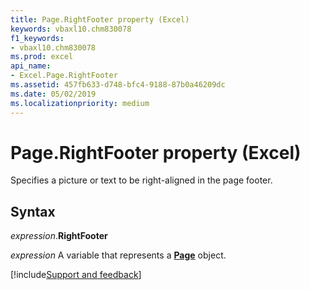 ```yaml
---
title: Page.RightFooter property (Excel)
keywords: vbaxl10.chm830078
f1_keywords:
- vbaxl10.chm830078
ms.prod: excel
api_name:
- Excel.Page.RightFooter
ms.assetid: 457fb633-d748-bfc4-9188-87b0a46209dc
ms.date: 05/02/2019
ms.localizationpriority: medium
---
```



# Page.RightFooter property (Excel)

Specifies a picture or text to be right-aligned in the page footer.


## Syntax

_expression_.**RightFooter**

_expression_ A variable that represents a **[Page](Excel.Page.md)** object.




[!include[Support and feedback](~/includes/feedback-boilerplate.md)]